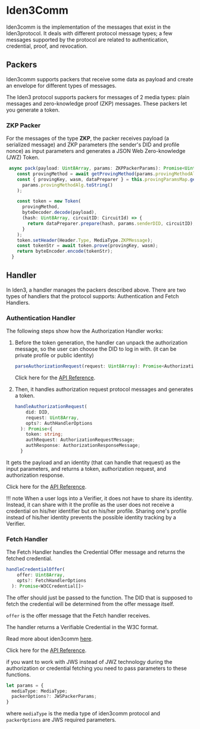 # Iden3Comm

Iden3comm is the implementation of the messages that exist in the Iden3protocol. It deals with different protocol message types; a few messages supported by the protocol are related to authentication, credential, proof, and revocation.

## Packers

Iden3comm supports packers that receive some data as payload and create an envelope for different types of messages.

The Iden3 protocol supports packers for messages of 2 media types: plain messages and zero-knowledge proof (ZKP) messages. These packers let you generate a token.

### ZKP Packer

For the messages of the type **ZKP**, the packer receives payload (a serialized message) and ZKP parameters (the sender's DID and profile nonce) as input parameters and generates a JSON Web Zero-knowledge (JWZ) Token.

```typescript
 async pack(payload: Uint8Array, params: ZKPPackerParams): Promise<Uint8Array> {
    const provingMethod = await getProvingMethod(params.provingMethodAlg);
    const { provingKey, wasm, dataPreparer } = this.provingParamsMap.get(
      params.provingMethodAlg.toString()
    );

    const token = new Token(
      provingMethod,
      byteDecoder.decode(payload),
      (hash: Uint8Array, circuitID: CircuitId) => {
        return dataPreparer.prepare(hash, params.senderDID, circuitID);
      }
    );
    token.setHeader(Header.Type, MediaType.ZKPMessage);
    const tokenStr = await token.prove(provingKey, wasm);
    return byteEncoder.encode(tokenStr);
  }
```

## Handler

In Iden3, a handler manages the packers described above. There are two types of handlers that the protocol supports: Authentication and Fetch Handlers.

### Authentication Handler

The following steps show how the Authorization Handler works:

1. Before the token generation, the handler can unpack the authorization message, so the user can choose the DID to log in with. (it can be private profile or public identity)

    ```typescript
    parseAuthorizationRequest(request: Uint8Array): Promise<AuthorizationRequestMessage>;
    ```

    Click here for the <a href="https://0xpolygonid.github.io/js-sdk-tutorials/docs/api/js-sdk.authhandler.parseauthorizationrequest#authhandlerparseauthorizationrequest-method" target="_blank">API Reference</a>.

1. Then, it handles authorization request protocol messages and generates a token.

    ```typescript
    handleAuthorizationRequest(
        did: DID,
        request: Uint8Array,
        opts?: AuthHandlerOptions
      ): Promise<{
        token: string;
        authRequest: AuthorizationRequestMessage;
        authResponse: AuthorizationResponseMessage;
      }
    ```

It gets the payload and an identity (that can handle that request) as the input parameters, and returns a token, authorization request, and authorization response.  

Click here for the <a href="https://0xpolygonid.github.io/js-sdk-tutorials/docs/api/js-sdk.authhandler.handleauthorizationrequest" target="_blank">API Reference</a>.

!!! note
    When a user logs into a Verifier, it does not have to share its identity. Instead, it can share with it the profile as the user does not receive a credential on his/her identifier but on his/her profile. Sharing one's profile instead of his/her identity prevents the possible identity tracking by a Verifier. 


### Fetch Handler

The Fetch Handler handles the Credential Offer message and returns the fetched credential.

```typescript
handleCredentialOffer(
    offer: Uint8Array,
    opts?: FetchHandlerOptions
  ): Promise<W3CCredential[]>
```

The offer should just be passed to the function. The DID that is supposed to fetch the credential will be determined from the offer message itself. 

`offer` is the offer message that the Fetch handler receives.

The handler returns a Verifiable Credential in the W3C format.

Read more about iden3comm [here](https://github.com/iden3/iden3comm/tree/main/protocol).

Click here for the <a href="https://0xpolygonid.github.io/js-sdk-tutorials/docs/api/js-sdk.fetchhandler.handlecredentialoffer#fetchhandlerhandlecredentialoffer-method" target="_blank">API Reference</a>.

if you want to work with JWS instead of JWZ technology during the authorization or credential fetching you need to pass parameters to these functions.

```typescript 
let params = {
  mediaType: MediaType;
  packerOptions?: JWSPackerParams;
}
```
where `mediaType` is the media type of iden3comm protocol and `packerOptions` are JWS required parameters.
